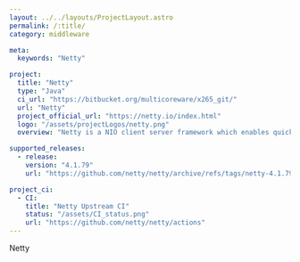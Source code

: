 ```yaml
---
layout: ../../layouts/ProjectLayout.astro
permalink: /:title/
category: middleware

meta:
  keywords: "Netty"

project:
  title: "Netty"
  type: "Java"
  ci_url: "https://bitbucket.org/multicoreware/x265_git/"
  url: "Netty"
  project_official_url: "https://netty.io/index.html"
  logo: "/assets/projectLogos/netty.png"
  overview: "Netty is a NIO client server framework which enables quick and easy development of network applications such as protocol servers and clients. It greatly simplifies and streamlines network programming such as TCP and UDP socket server."

supported_releases:
  - release:
    version: "4.1.79"
    url: "https://github.com/netty/netty/archive/refs/tags/netty-4.1.79.Final.tar.gz"

project_ci:
  - CI:
    title: "Netty Upstream CI"
    status: "/assets/CI_status.png"
    url: "https://github.com/netty/netty/actions"
---
```


<p>Netty</p>
